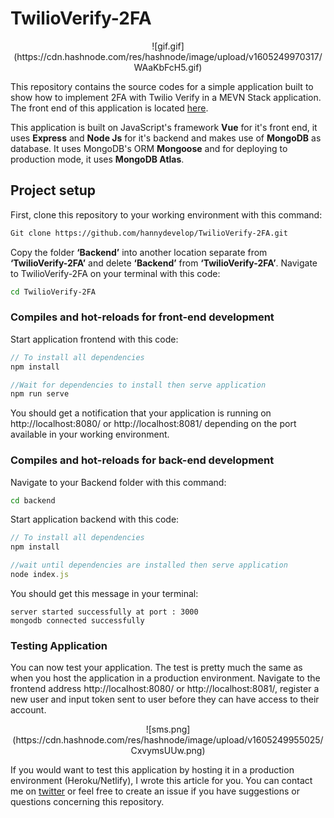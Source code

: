 # TwilioVerify-2FA

<div align="center">
![gif.gif](https://cdn.hashnode.com/res/hashnode/image/upload/v1605249970317/WAaKbFcH5.gif)
 </div>

This repository contains the source codes for a simple application built to show how to implement 2FA with Twilio Verify in a MEVN Stack application. The front end of this application is located [here](https://twilioverifymevnapp.netlify.app/).

This application is built on JavaScript's framework **Vue** for it's front end, it uses **Express** and **Node Js** for it's backend and makes use of **MongoDB** as database. It uses MongoDB's ORM **Mongoose** and for deploying to production mode, it uses **MongoDB Atlas**.

## Project setup

First, clone this repository to your working environment with this command:

```bash
Git clone https://github.com/hannydevelop/TwilioVerify-2FA.git
```

Copy the folder **‘Backend’** into another location separate from **‘TwilioVerify-2FA’** and delete **‘Backend’** from **‘TwilioVerify-2FA’**. Navigate to TwilioVerify-2FA on your terminal with this code:

```bash
cd TwilioVerify-2FA
```

### Compiles and hot-reloads for front-end development

Start application frontend with this code:

```javascript
// To install all dependencies
npm install

//Wait for dependencies to install then serve application
npm run serve
```

You should get a notification that your application is running on http://localhost:8080/ or http://localhost:8081/ depending on the port available in your working environment.

### Compiles and hot-reloads for back-end development

Navigate to your Backend folder with this command:

```bash
cd backend
```
Start application backend with this code:

```javascript
// To install all dependencies
npm install

//wait until dependencies are installed then serve application
node index.js
```
You should get this message in your terminal:

```
server started successfully at port : 3000
mongodb connected successfully
```

### Testing Application

You can now test your application. The test is pretty much the same as when you host the application in a production environment. Navigate to the frontend address  http://localhost:8080/ or http://localhost:8081/, register a new user and input token sent to user before they can have access to their account. 

<div align="center">
![sms.png](https://cdn.hashnode.com/res/hashnode/image/upload/v1605249955025/CxvymsUUw.png)
</div>

If you would want to test this application by hosting it in a production environment (Heroku/Netlify), I wrote this article for you. You can contact me on [twitter](https://twitter.com/hannydevelop) or feel free to create an issue if you have suggestions or questions concerning this repository.
